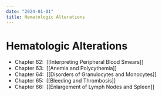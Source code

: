 ```yaml
---
date: "2024-01-01"
title: Hematologic Alterations
---
```


# Hematologic Alterations

*   Chapter 62:  [[Interpreting Peripheral Blood Smears]]
*   Chapter 63:  [[Anemia and Polycythemia]]
*   Chapter 64:  [[Disorders of Granulocytes and Monocytes]]
*   Chapter 65:  [[Bleeding and Thrombosis]]
*   Chapter 66:  [[Enlargement of Lymph Nodes and Spleen]]
